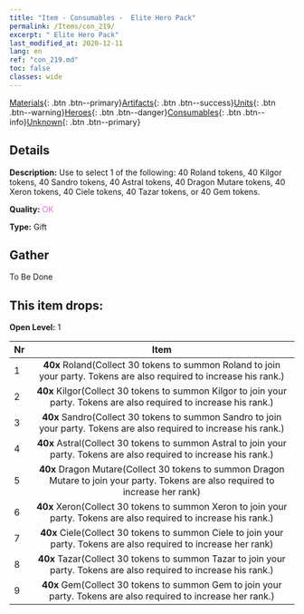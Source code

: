 ```yaml
---
title: "Item - Consumables -  Elite Hero Pack"
permalink: /Items/con_219/
excerpt: " Elite Hero Pack"
last_modified_at: 2020-12-11
lang: en
ref: "con_219.md"
toc: false
classes: wide
---
```

 [Materials](/Items/){: .btn .btn--primary}[Artifacts](/Items/Artifacts/){: .btn .btn--success}[Units](/Items/Units/){: .btn .btn--warning}[Heroes](/Items/Heroes/){: .btn .btn--danger}[Consumables](/Items/Consumables/){: .btn .btn--info}[Unknown](/Items/Unknown/){: .btn .btn--primary}

## Details
 **Description:** Use to select 1 of the following: 40 Roland tokens, 40 Kilgor tokens, 40 Sandro tokens, 40 Astral tokens, 40 Dragon Mutare tokens, 40 Xeron tokens, 40 Ciele tokens, 40 Tazar tokens, or 40 Gem tokens.

 **Quality:** <span style="color: #DA70D6">OK</span>

 **Type:** Gift

## Gather

  To Be Done

## This item drops:

 **Open Level:** 1

  | Nr |      Item    |
  |:---|:------------:|
  | 1 |  **40x** Roland(Collect 30 tokens to summon Roland to join your party. Tokens are also required to increase his rank.) | 
  | 2 |  **40x** Kilgor(Collect 30 tokens to summon Kilgor to join your party. Tokens are also required to increase his rank.) | 
  | 3 |  **40x** Sandro(Collect 30 tokens to summon Sandro to join your party. Tokens are also required to increase his rank.) | 
  | 4 |  **40x** Astral(Collect 30 tokens to summon Astral to join your party. Tokens are also required to increase his rank.) | 
  | 5 |  **40x** Dragon Mutare(Collect 30 tokens to summon Dragon Mutare to join your party. Tokens are also required to increase her rank) | 
  | 6 |  **40x** Xeron(Collect 30 tokens to summon Xeron to join your party. Tokens are also required to increase his rank.) | 
  | 7 |  **40x** Ciele(Collect 30 tokens to summon Ciele to join your party. Tokens are also required to increase her rank) | 
  | 8 |  **40x** Tazar(Collect 30 tokens to summon Tazar to join your party. Tokens are also required to increase his rank.) | 
  | 9 |  **40x** Gem(Collect 30 tokens to summon Gem to join your party. Tokens are also required to increase her rank.) | 
